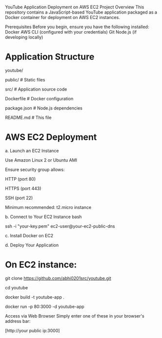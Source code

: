 YouTube Application Deployment on AWS EC2
Project Overview
This repository contains a JavaScript-based YouTube application packaged as a Docker container for deployment on AWS EC2 instances.

Prerequisites
Before you begin, ensure you have the following installed:
Docker
AWS CLI (configured with your credentials)
Git
Node.js (if developing locally)

# Application Structure
youtube/

public/          # Static files

src/             # Application source code

Dockerfile       # Docker configuration

package.json     # Node.js dependencies

README.md        # This file

# AWS EC2 Deployment
a. Launch an EC2 Instance

Use Amazon Linux 2 or Ubuntu AMI

Ensure security group allows:

HTTP (port 80)

HTTPS (port 443)

SSH (port 22)

Minimum recommended: t2.micro instance

b. Connect to Your EC2 Instance
bash

ssh -i "your-key.pem" ec2-user@your-ec2-public-dns

c. Install Docker on EC2

d. Deploy Your Application

# On EC2 instance:

git clone https://github.com/abhi0201src/youtube.git

cd youtube

docker build -t youtube-app .

docker run -p 80:3000 -d youtube-app

 Access via Web Browser
Simply enter one of these in your browser's address bar:

[http://your public ip:3000]
